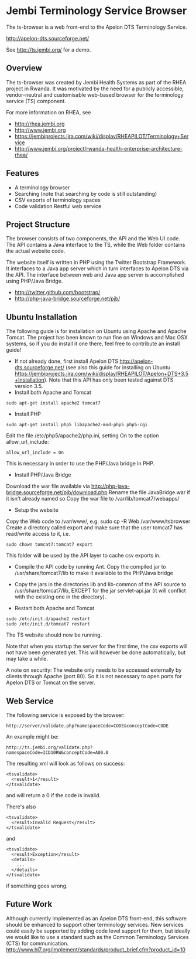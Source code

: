 Jembi Terminology Service Browser
=================================

The ts-browser is a web front-end to the Apelon DTS Terminology Service.

http://apelon-dts.sourceforge.net/

See http://ts.jembi.org/ for a demo.

Overview
--------
The ts-browser was created by Jembi Health Systems as part of the RHEA project in Rwanda.
It was motivated by the need for a publicly accessible, vendor-neutral and customisable web-based browser for the terminology service (TS) component.

For more information on RHEA, see
* http://rhea.jembi.org
* http://www.jembi.org
* https://jembiprojects.jira.com/wiki/display/RHEAPILOT/Terminology+Service
* http://www.jembi.org/project/rwanda-health-enterprise-architecture-rhea/

Features
--------
* A terminology browser
* Searching (note that searching by code is still outstanding)
* CSV exports of terminology spaces
* Code validation Restful web service

Project Structure
-----------------
The browser consists of two components, the API and the Web UI code. The API contains a Java interface to the TS, while the Web folder contains the actual website code.

The website itself is written in PHP using the Twitter Bootstrap Framework. It interfaces to a Java app server which in turn interfaces to Apelon DTS via the API.
The interface between web and Java app server is accomplished using PHP/Java Bridge.

* http://twitter.github.com/bootstrap/
* http://php-java-bridge.sourceforge.net/pjb/

Ubuntu Installation
-------------------
The following guide is for installation on Ubuntu using Apache and Apache Tomcat.
The project has been known to run fine on Windows and Mac OSX systems,
so if you do install it one there, feel free to contribute an install guide!

* If not already done, first install Apelon DTS http://apelon-dts.sourceforge.net/
(see also this guide for installing on Ubuntu https://jembiprojects.jira.com/wiki/display/RHEAPILOT/Apelon+DTS+3.5+Installation).
Note that this API has only been tested against DTS version 3.5.
* Install both Apache and Tomcat

```
sudo apt-get install apache2 tomcat7
```

* Install PHP

```
sudo apt-get install php5 libapache2-mod-php5 php5-cgi
```

Edit the file /etc/php5/apache2/php.ini, setting On to the option allow_url_include:

```
allow_url_include = On
```

This is necessary in order to use the PHP/Java bridge in PHP.

* Install PHP/Java Bridge

Download the war file available via http://php-java-bridge.sourceforge.net/pjb/download.php
Rename the file JavaBridge.war if it isn't already named so
Copy the war file to /var/lib/tomcat7/webapps/

* Setup the website

Copy the Web code to /var/www/, e.g. sudo cp -R Web /var/www/tsbrowser
Create a directory called export and make sure that the user tomcat7 has read/write access to it, i.e.

```
sudo chown tomcat7:tomcat7 export
```

This folder will be used by the API layer to cache csv exports in.

* Compile the API code by running Ant. Copy the compiled jar to /usr/share/tomcat7/lib to make it available to the PHP/Java bridge

* Copy the jars in the directories lib and lib-common of the API source to /usr/share/tomcat7/lib, EXCEPT for the jar servlet-api.jar (it will conflict with the existing one in the directory).

* Restart both Apache and Tomcat

```
sudo /etc/init.d/apache2 restart
sudo /etc/init.d/tomcat7 restart
```

The TS website should now be running.

Note that when you startup the server for the first time, the csv exports will not have been generated yet. This will however be done automatically, but may take a while.

A note on security: The website only needs to be accessed externally by clients through Apache (port 80). So it is not necessary to open ports for Apelon DTS or Tomcat on the server.

Web Service
-----------
The following service is exposed by the browser:

```
http://server/validate.php?namespaceCode=CODE&conceptCode=CODE
```

An example might be:

```
http://ts.jembi.org/validate.php?namespaceCode=ICD10RW&conceptCode=A00.0
```

The resulting xml will look as follows on success:

```
<tsvalidate>
  <result>1</result>
</tsvalidate>
```

and will return a 0 if the code is invalid.

There's also

```
<tsvalidate>
  <result>Invalid Request</result>
</tsvalidate>
```

and

```
<tsvalidate>
  <result>Exception</result>
  <details>
	...
  </details>
</tsvalidate>
```

if something goes wrong.

Future Work
-----------
Although currently implemented as an Apelon DTS front-end, this software should be enhanced to support
other terminology services. New services could easily be supported by adding code level support for them,
but ideally we would like to use a standard such as the Common Terminology Services (CTS) for communication.
http://www.hl7.org/implement/standards/product_brief.cfm?product_id=10
